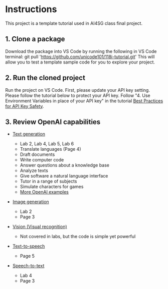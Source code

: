 # Instructions
This project is a template tutorial used in AI4SG class final project.

## 1. Clone a package 
Download the package into VS Code by running the following in VS Code terminal:
git pull 'https://github.com/unicode101/118i-tutorial.git'
This will allow you to test a template sample code for you to explore your project.

## 2. Run the cloned project 
Run the project on VS Code. First, please update your API key setting. Please follow the tutorial below to protect your API key. 
Follow "4. Use Environment Variables in place of your API key" in the tutorial [Best Practices for API Key Safety](https://help.openai.com/en/articles/5112595-best-practices-for-api-key-safety).

## 3. Review OpenAI capabilities
* [Text generation](https://platform.openai.com/docs/guides/text-generation)
    - Lab 2, Lab 4, Lab 5, Lab 6
    - Translate languages (Page 4)
    - Draft documents
    - Write computer code
    - Answer questions about a knowledge base
    - Analyze texts
    - Give software a natural language interface
    - Tutor in a range of subjects
    - Simulate characters for games
    - [More OpenAI examples](https://platform.openai.com/examples) 

* [Image generation](https://platform.openai.com/docs/guides/images)
    - Lab 2
    - Page 3

* [Vision (Visual recognition)](https://platform.openai.com/docs/guides/vision)
    - Not covered in labs, but the code is simple yet powerful

* [Text-to-speech](https://platform.openai.com/docs/guides/text-to-speech)
    - Page 5

* [Speech-to-text](https://platform.openai.com/docs/guides/speech-to-text)
    - Lab 4
    - Page 3


